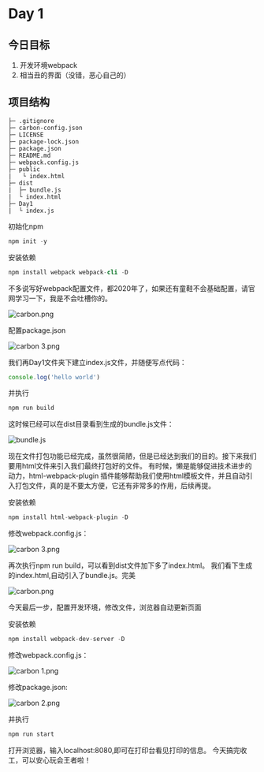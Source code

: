 # Day 1
## 今日目标
1. 开发环境webpack
2. 相当丑的界面（没错，恶心自己的）

## 项目结构
```project
├─ .gitignore 
├─ carbon-config.json 
├─ LICENSE 
├─ package-lock.json 
├─ package.json 
├─ README.md
├─ webpack.config.js
├─ public
|   └ index.html
├─ dist
|  ├─ bundle.js
|  └ index.html
├─ Day1
|  └ index.js
```
初始化npm
```s
npm init -y
```

安装依赖
```s
npm install webpack webpack-cli -D
```

不多说写好webpack配置文件，都2020年了，如果还有童鞋不会基础配置，请官网学习一下，我是不会吐槽你的。

![carbon.png](https://i.loli.net/2020/05/12/n5jrPI4FeSGmYtb.png)

配置package.json

![carbon _3_.png](https://i.loli.net/2020/05/12/81xftBVkp5bdcQy.png)

我们再Day1文件夹下建立index.js文件，并随便写点代码：
```javascript
console.log('hello world')
```

并执行
```s
npm run build
```

这时候已经可以在dist目录看到生成的bundle.js文件：

![bundle.js](https://i.loli.net/2020/05/12/nQD98uys2YOgdAR.png)

现在文件打包功能已经完成，虽然很简陋，但是已经达到我们的目的。接下来我们要用html文件来引入我们最终打包好的文件。
有时候，懒是能够促进技术进步的动力，html-webpack-plugin 插件能够帮助我们使用html模板文件，并且自动引入打包文件，真的是不要太方便，它还有非常多的作用，后续再提。

安装依赖
```s
npm install html-webpack-plugin -D
```

修改webpack.config.js：

![carbon _3_.png](https://i.loli.net/2020/05/12/Ev7qf4soga5yQWX.png)

再次执行npm run build，可以看到dist文件加下多了index.html。
我们看下生成的index.html,自动引入了bundle.js。完美

![carbon.png](https://i.loli.net/2020/05/12/sawuhIqb2HZ5xYE.png)

今天最后一步，配置开发环境，修改文件，浏览器自动更新页面

安装依赖
```s
npm install webpack-dev-server -D
```

修改webpack.config.js：

![carbon _1_.png](https://i.loli.net/2020/05/12/jNLRuClHr591XhF.png)

修改package.json:

![carbon _2_.png](https://i.loli.net/2020/05/12/8gTyjWzVGQ4FmkN.png)

并执行
```s
npm run start
```

打开浏览器，输入localhost:8080,即可在打印台看见打印的信息。
今天搞完收工，可以安心玩会王者啦！
